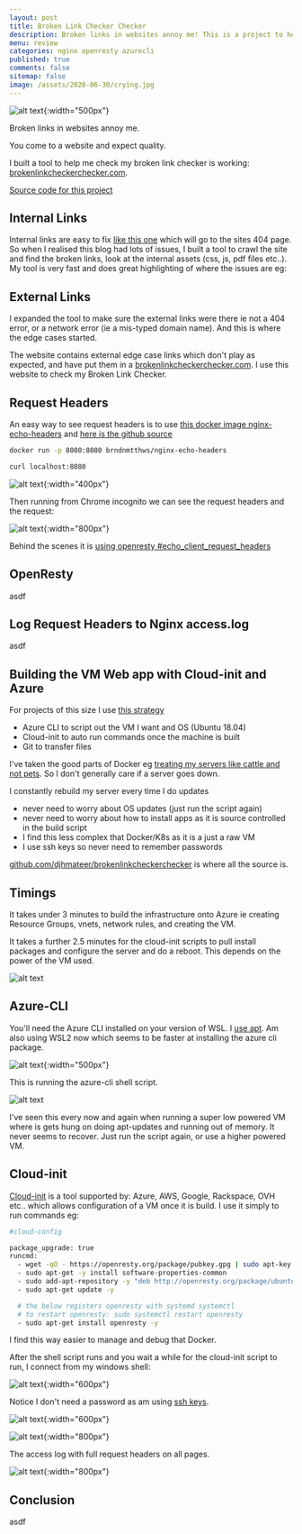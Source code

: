 ```yaml
---
layout: post
title: Broken Link Checker Checker 
description: Broken links in websites annoy me! This is a project to help test my broken link checker tool.. it is a checker checker. Useful to see request headers and edge cases.
menu: review
categories: nginx openresty azurecli 
published: true 
comments: false     
sitemap: false
image: /assets/2020-06-30/crying.jpg
---
```


![alt text](/assets/2020-06-30/crying.jpg "Photo by Marcos Paulo Prado from unsplash"){:width="500px"}

Broken links in websites annoy me.

You come to a website and expect quality.

I built a tool to help me check my broken link checker is working: [brokenlinkcheckerchecker.com](http://brokenlinkcheckerchecker.com).

[Source code for this project](https://github.com/djhmateer/brokenlinkcheckerchecker)

## Internal Links

Internal links are easy to fix [like this one](/brokenurl) which will go to the sites 404 page. So when I realised this blog had lots of issues, I built a tool to crawl the site and find the broken links, look at the internal assets (css, js, pdf files etc..). My tool is very fast and does great highlighting of where the issues are eg:

## External Links

I expanded the tool to make sure the external links were there ie not a 404 error, or a network error (ie a mis-typed domain name). And this is where the edge cases started.

The website contains external edge case links which don't play as expected, and have put them in a [brokenlinkcheckerchecker.com](http://brokenlinkcheckerchecker.com). I use this website to check my Broken Link Checker.



## Request Headers

An easy way to see request headers is to use [this docker image nginx-echo-headers](https://hub.docker.com/r/brndnmtthws/nginx-echo-headers/) and [here is the github source](https://github.com/brndnmtthws/nginx-echo-headers/blob/master/nginx.conf)

```bash
docker run -p 8080:8080 brndnmtthws/nginx-echo-headers

curl localhost:8080
```

![alt text](/assets/2020-06-30/curl-request-headers.jpg "Request headers from curl"){:width="400px"}

Then running from Chrome incognito we can see the request headers and the request:

![alt text](/assets/2020-06-30/request-headers.jpg "Request headers from Chrome"){:width="800px"}

Behind the scenes it is [using openresty #echo_client_request_headers](https://github.com/openresty/echo-nginx-module#echo_client_request_headers)

## OpenResty

asdf

## Log Request Headers to Nginx access.log

asdf

## Building the VM Web app with Cloud-init and Azure

For projects of this size I use [this strategy](/2020/01/09/Publishing-ASP-NET-Core-3-App-to-Ubuntu)

- Azure CLI to script out the VM I want and OS (Ubuntu 18.04)
- Cloud-init to auto run commands once the machine is built
- Git to transfer files

I've taken the good parts of Docker eg [treating my servers like cattle and not pets](https://devops.stackexchange.com/questions/653/what-is-the-definition-of-cattle-not-pets). So I don't generally care if a server goes down.

I constantly rebuild my server every time I do updates

- never need to worry about OS updates (just run the script again)
- never need to worry about how to install apps as it is source controlled in the build script
- I find this less complex that Docker/K8s as it is a just a raw VM
- I use ssh keys so never need to remember passwords

[github.com/djhmateer/brokenlinkcheckerchecker](https://github.com/djhmateer/brokenlinkcheckerchecker) is where all the source is.

## Timings

It takes under 3 minutes to build the infrastructure onto Azure ie creating Resource Groups, vnets, network rules, and creating the VM.

It takes a further 2.5 minutes for the cloud-init scripts to pull install packages and configure the server and do a reboot. This depends on the power of the VM used.

<!-- ![alt text](/assets/2020-06-30/blcc2.jpg "Website working"){:width="500px"} -->
![alt text](/assets/2020-06-30/blcc2.jpg "Website working")

## Azure-CLI

You'll need the Azure CLI installed on your version of WSL. I [use apt](https://docs.microsoft.com/en-us/cli/azure/install-azure-cli-apt?view=azure-cli-latest). Am also using WSL2 now which seems to be faster at installing the azure cli package.

![alt text](/assets/2020-06-30/wsl-output.jpg "WSL Output"){:width="500px"}

This is running the azure-cli shell script.

<!-- ![alt text](/assets/2020-06-30/low-memory.jpg "Low Memory"){:width="500px"} -->
![alt text](/assets/2020-06-30/low-memory.jpg "Low Memory")

I've seen this every now and again when running a super low powered VM where is gets hung on doing apt-updates and running out of memory. It never seems to recover. Just run the script again, or use a higher powered VM.

## Cloud-init

[Cloud-init](https://cloud-init.io/) is a tool supported by: Azure, AWS, Google, Rackspace, OVH etc.. which allows configuration of a VM once it is build. I use it simply to run commands eg:

```bash
#cloud-config

package_upgrade: true
runcmd:
  - wget -qO - https://openresty.org/package/pubkey.gpg | sudo apt-key add -
  - sudo apt-get -y install software-properties-common
  - sudo add-apt-repository -y "deb http://openresty.org/package/ubuntu $(lsb_release -sc) main"
  - sudo apt-get update -y

  # the below registers openresty with systemd systemctl
  # to restart openresty: sudo systemctl restart openresty
  - sudo apt-get install openresty -y

```

I find this way easier to manage and debug that Docker.

After the shell script runs and you wait a while for the cloud-init script to run, I connect from my windows shell:

![alt text](/assets/2020-06-30/shell.jpg "Connecting from cmder windows shell"){:width="600px"}

Notice I don't need a password as am using [ssh keys](/2020/03/05/Multiple-SSH-Keys-on-Azure-Linux-VM).

![alt text](/assets/2020-06-30/blcc.jpg "The website from Chrome"){:width="600px"}

![alt text](/assets/2020-06-30/access-log.jpg "Viewing the access log with full request headers"){:width="800px"}

The access log with full request headers on all pages.

![alt text](/assets/2020-06-30/echoback.jpg "The special echoback page"){:width="800px"}

## Conclusion

asdf